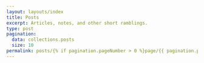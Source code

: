 ```yaml
---
layout: layouts/index
title: Posts
excerpt: Articles, notes, and other short ramblings.
type: post
pagination:
  data: collections.posts
  size: 10
permalink: posts/{% if pagination.pageNumber > 0 %}page/{{ pagination.pageNumber }}{% else %}index{% endif %}.html
---
```

